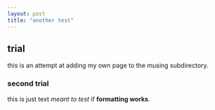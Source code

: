 ```yaml
---
layout: post
title: "another test"
--- 
```


## trial

this is an attempt at adding my own page to the musing subdirectory. 

### second trial
this is just text *meant to test* if **formatting works**. 